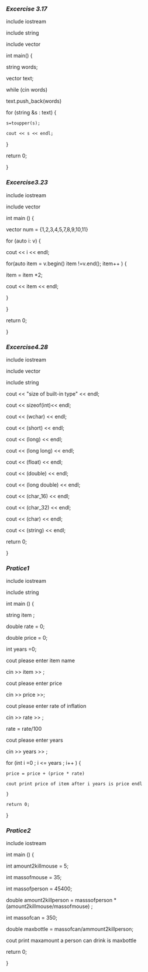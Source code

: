 ### *Excercise 3.17*

include iostream

include string

include vector 

int main() {

string words;

vector <string>  text;

while (cin words)

text.push_back(words)

for (string &s : text) {

    s=toupper(s);

    cout << s << endl;

} 

return 0;

}

### *Excercise3.23*
include iostream

include vector 

int main () {

vector <int> num = {1,2,3,4,5,7,8,9,10,11}

for (auto i: v) {

cout << i << endl;

for(auto item = v.begin() item !=v.end(); item++ ) 
{

item = item *2;

cout << item << endl;

}

}

return 0;

}

### *Excercise4.28*

include iostream

include vector 

include string

cout << "size of built-in type" << endl;

cout << sizeof(int)<< endl;

cout << (wchar) << endl;

cout << (short) << endl;

cout << (long) << endl;

cout << (long long) << endl;

cout << (float) << endl;

cout << (double) << endl;

cout << (long double) << endl;

cout << (char_16) << endl;

cout << (char_32) << endl;

cout << (char) << endl;

cout << (string) << endl;

return 0; 

}

### *Pratice1*

include iostream

include string

int main () {

string item ;

double rate = 0;

double price = 0;

int years =0;

cout please enter item name

cin >> item >> ; 

cout please enter price

cin >> price >>;

cout please enter rate of inflation

cin >> rate >> ;

rate = rate/100

cout please enter years 

cin >> years >> ; 

for (int i =0 ; i <= years ; i++ ) { 

    price = price + (price * rate) 

    cout print price of item after i years is price endl

    }

    return 0;

}

### *Pratice2* 

include iostream

int main () {

int amount2killmouse = 5;

int massofmouse = 35;

int massofperson = 45400;

 double amount2killperson = masssofperson * (amount2killmouse/massofmouse) ; 

int massofcan = 350; 

double maxbottle = massofcan/ammount2killperson; 

cout print maxamount a person can drink is maxbottle 

return 0;

}